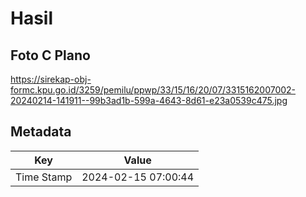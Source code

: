 # Hasil

## Foto C Plano

https://sirekap-obj-formc.kpu.go.id/3259/pemilu/ppwp/33/15/16/20/07/3315162007002-20240214-141911--99b3ad1b-599a-4643-8d61-e23a0539c475.jpg


## Metadata

| Key        | Value               |
| ---------- | ------------------- |
| Time Stamp | 2024-02-15 07:00:44 |



